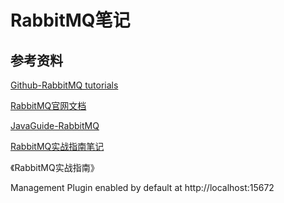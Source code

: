 # RabbitMQ笔记

## 参考资料

[Github-RabbitMQ tutorials](https://github.com/rabbitmq/rabbitmq-tutorials)

[RabbitMQ官网文档](https://www.rabbitmq.com/documentation.html)

[JavaGuide-RabbitMQ](https://javaguide.cn/high-performance/message-queue/rabbitmq-questions.html)

[RabbitMQ实战指南笔记](https://zq99299.github.io/mq-tutorial/)

《RabbitMQ实战指南》

Management Plugin enabled by default at http://localhost:15672

